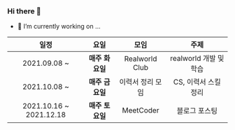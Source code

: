 ### Hi there 👋

- 🔭 I’m currently working on ...

|**일정**|**요일**|**모임**|**주제**|
|:---:|:---:|:---:|:---:|
|2021.09.08 ~ |**매주 화요일**|Realworld Club|realworld 개발 및 학습|
|2021.10.08 ~ |**매주 금요일**|이력서 정리 모임|CS, 이력서 스킬 정리|
|2021.10.16 ~ 2021.12.18|**매주 토요일**|MeetCoder|블로그 포스팅|

<!-- |2021.09.27 ~ |**매주 월요일**|개발자 소규모 모임|알고리즘 ~ing| -->

<!--
**SeokRae/SeokRae** is a ✨ _special_ ✨ repository because its `README.md` (this file) appears on your GitHub profile.

Here are some ideas to get you started:

- 🔭 I’m currently working on ...
- 🌱 I’m currently learning ...
- 👯 I’m looking to collaborate on ...
- 🤔 I’m looking for help with ...
- 💬 Ask me about ...
- 📫 How to reach me: ...
- 😄 Pronouns: ...
- ⚡ Fun fact: ...
-->
